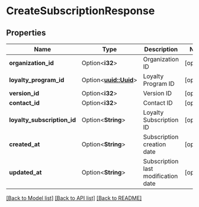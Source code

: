 # CreateSubscriptionResponse

## Properties

Name | Type | Description | Notes
------------ | ------------- | ------------- | -------------
**organization_id** | Option<**i32**> | Organization ID | [optional]
**loyalty_program_id** | Option<[**uuid::Uuid**](uuid::Uuid.md)> | Loyalty Program ID | [optional]
**version_id** | Option<**i32**> | Version ID | [optional]
**contact_id** | Option<**i32**> | Contact ID | [optional]
**loyalty_subscription_id** | Option<**String**> | Loyalty Subscription ID | [optional]
**created_at** | Option<**String**> | Subscription creation date | [optional]
**updated_at** | Option<**String**> | Subscription last modification date | [optional]

[[Back to Model list]](../README.md#documentation-for-models) [[Back to API list]](../README.md#documentation-for-api-endpoints) [[Back to README]](../README.md)


